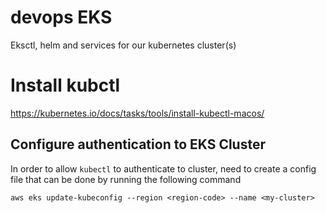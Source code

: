 # devops EKS 
Eksctl, helm and services for our kubernetes cluster(s)


# Install kubctl
https://kubernetes.io/docs/tasks/tools/install-kubectl-macos/

## Configure authentication to EKS Cluster
In order to allow `kubectl` to authenticate to cluster, need to create a config file that can be done by running the following command
```
aws eks update-kubeconfig --region <region-code> --name <my-cluster>
```